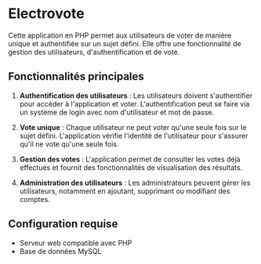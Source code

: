 # Electrovote

Cette application en PHP permet aux utilisateurs de voter de manière unique et authentifiée sur un sujet défini. Elle offre une fonctionnalité de gestion des utilisateurs, d'authentification et de vote.

## Fonctionnalités principales

1. **Authentification des utilisateurs** : Les utilisateurs doivent s'authentifier pour accéder à l'application et voter. L'authentification peut se faire via un système de login avec nom d'utilisateur et mot de passe.

2. **Vote unique** : Chaque utilisateur ne peut voter qu'une seule fois sur le sujet défini. L'application vérifie l'identité de l'utilisateur pour s'assurer qu'il ne vote qu'une seule fois.

3. **Gestion des votes** : L'application permet de consulter les votes déjà effectués et fournit des fonctionnalités de visualisation des résultats.

4. **Administration des utilisateurs** : Les administrateurs peuvent gérer les utilisateurs, notamment en ajoutant, supprimant ou modifiant des comptes.

## Configuration requise

- Serveur web compatible avec PHP
- Base de données MySQL
